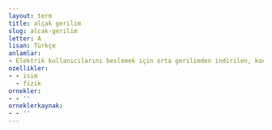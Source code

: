 ```yaml
---
layout: term
title: alçak gerilim
slug: alcak-gerilim
letter: A
lisan: Türkçe
anlamlar:
- Elektrik kullanıcılarını beslemek için orta gerilimden indirilen, konutlarda ve endüstride kullanılan, etkin değeri bin volta kadar olan fazlar arası gerilim
ozellikler:
- - isim
  - fizik
ornekler:
- - ''
orneklerkaynak:
- - ''
---
```

